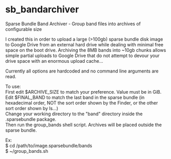 # sb_bandarchiver
Sparse Bundle Band Archiver - Group band files into archives of configurable size

I created this in order to upload a large (>100gb) sparse bundle disk image to Google Drive from an external hard drive while dealing with minimal free space on the boot drive. Archiving the 8MB bands into ~10gb chunks allows simple partial uploads to Google Drive that do not attempt to devour your drive space with an enormous upload cache…

Currently all options are hardcoded and no command line arguments are read.

To use:  
First edit $ARCHIVE_SIZE to match your preference. Value must be in GiB.  
Edit $FINAL_BAND to match the last band in the sparse bundle (in hexadecimal order, NOT the sort order shown by the Finder, or the other sort order shown by ls…)  
Change your working directory to the "band" directory inside the .sparsebundle package.  
Then run the group_bands shell script. Archives will be placed outside the sparse bundle.

Ex:  
    $   cd /path/to/image.sparsebundle/bands  
    $   ~/group_bands.sh
